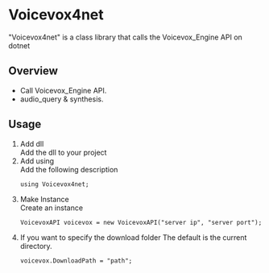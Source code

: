 # Voicevox4net
"Voicevox4net" is a class library that calls the Voicevox_Engine API on dotnet

## Overview
- Call Voicevox_Engine API.
- audio_query & synthesis.

## Usage
1. Add dll<br>
    Add the dll to your project
2. Add using<br>
    Add the following description
    ```
    using Voicevox4net;
    ```
3. Make Instance<br>
    Create an instance
    ```
    VoicevoxAPI voicevox = new VoicevoxAPI("server ip", "server port");
    ```
4. If you want to specify the download folder
    The default is the current directory.
    ```
    voicevox.DownloadPath = "path";
    ```